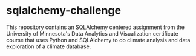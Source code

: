 # sqlalchemy-challenge
This repository contains an SQLAlchemy centered assignment from the University of Minnesota's Data Analytics and Visualization certificate course that uses Python and SQLAlchemy to do climate analysis and data exploration of a climate database.
